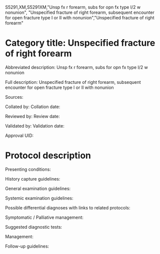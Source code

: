 S5291,XM,S5291XM,"Unsp fx r forearm, subs for opn fx type I/2 w nonunion", "Unspecified fracture of right forearm, subsequent encounter for open fracture type I or II with nonunion","Unspecified fracture of right forearm"
# Category title: Unspecified fracture of right forearm

Abbreviated description: Unsp fx r forearm, subs for opn fx type I/2 w nonunion

Full description: Unspecified fracture of right forearm, subsequent encounter for open fracture type I or II with nonunion

Sources:

Collated by:
Collation date:

Reviewed by:
Review date:

Validated by:
Validation date:

Approval UID:

# Protocol description

Presenting conditions:

History capture guidelines:

General examination guidelines:

Systemic examination guidelines:

Possible differential diagnoses with links to related protocols:

Symptomatic / Palliative management:

Suggested diagnostic tests:

Management:

Follow-up guidelines:

